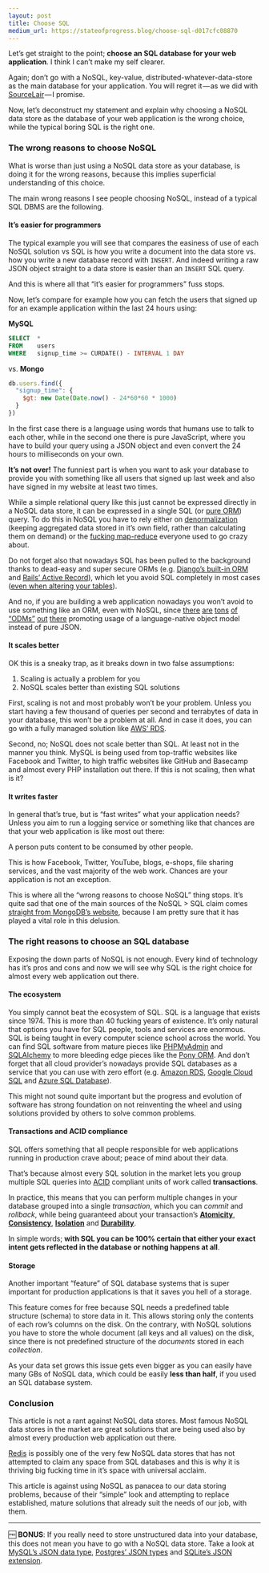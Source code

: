 ```yaml
---
layout: post
title: Choose SQL
medium_url: https://stateofprogress.blog/choose-sql-d017cfc08870
---
```


Let’s get straight to the point; **choose an SQL database for your web application**. I think I can’t make my self clearer.

Again; don’t go with a NoSQL, key-value, distributed-whatever-data-store as the main database for your application. You will regret it — as we did with [SourceLair](https://www.sourcelair.com/home) — I promise.

Now, let’s deconstruct my statement and explain why choosing a NoSQL data store as the database of your web application is the wrong choice, while the typical boring SQL is the right one.

### The wrong reasons to choose NoSQL

What is worse than just using a NoSQL data store as your database, is doing it for the wrong reasons, because this implies superficial understanding of this choice.

The main wrong reasons I see people choosing NoSQL, instead of a typical SQL DBMS are the following.

#### It’s easier for programmers

The typical example you will see that compares the easiness of use of each NoSQL solution vs SQL is how you write a document into the data store vs. how you write a new database record with `INSERT`. And indeed writing a raw JSON object straight to a data store is easier than an `INSERT` SQL query.

And this is where all that “it’s easier for programmers” fuss stops.

Now, let’s compare for example how you can fetch the users that signed up for an example application within the last 24 hours using:

**MySQL**

```sql
SELECT  *
FROM    users
WHERE   signup_time >= CURDATE() - INTERVAL 1 DAY
```

vs. **Mongo**

```javascript
db.users.find({
  "signup_time": {
    $gt: new Date(Date.now() - 24*60*60 * 1000)
  }
})
```

In the first case there is a language using words that humans use to talk to each other, while in the second one there is pure JavaScript, where you have to build your query using a JSON object and even convert the 24 hours to milliseconds on your own.

**It’s not over!** The funniest part is when you want to ask your database to provide you with something like all users that signed up last week and also have signed in my website at least two times.

While a simple relational query like this just cannot be expressed directly in a NoSQL data store, it can be expressed in a single SQL (or [pure ORM](https://docs.djangoproject.com/en/1.10/topics/db/aggregation/#following-relationships-backwards)) query. To do this in NoSQL you have to rely either on [denormalization](https://en.wikipedia.org/wiki/Denormalization) (keeping aggregated data stored in it’s own field, rather than calculating them on demand) or the [fucking map-reduce](https://en.wikipedia.org/wiki/MapReduce) everyone used to go crazy about.

Do not forget also that nowadays SQL has been pulled to the background thanks to dead-easy and super secure ORMs (e.g. [Django’s built-in ORM](https://docs.djangoproject.com/en/1.10/topics/db/) and [Rails’ Active Record](http://guides.rubyonrails.org/active_record_basics.html)), which let you avoid SQL completely in most cases ([even when altering your tables](https://docs.djangoproject.com/en/1.10/topics/migrations/)).

And no, if you are building a web application nowadays you won’t avoid to use something like an ORM, even with NoSQL, since [there](https://github.com/MongoEngine/mongoengine) [are](https://github.com/couchbaselabs/node-ottoman) [tons](https://github.com/mongodb/pymodm) [of](https://github.com/mongodb/mongoid) [“ODMs”](https://github.com/Automattic/mongoose) [out](https://github.com/mongodb/morphia) [there](https://docs.phalconphp.com/en/latest/reference/odm.html) promoting usage of a language-native object model instead of pure JSON.

#### It scales better

OK this is a sneaky trap, as it breaks down in two false assumptions:

1. Scaling is actually a problem for you
2. NoSQL scales better than existing SQL solutions

First, scaling is not and most probably won’t be your problem. Unless you start having a few thousand of queries per second and terrabytes of data in your database, this won’t be a problem at all. And in case it does, you can go with a fully managed solution like [AWS’ RDS](https://aws.amazon.com/rds).

Second, no; NoSQL does not scale better than SQL. At least not in the manner you think. MySQL is being used from top-traffic websites like Facebook and Twitter, to high traffic websites like GitHub and Basecamp and almost every PHP installation out there. If this is not scaling, then what is it?

#### It writes faster

In general that’s true, but is “fast writes” what your application needs? Unless you aim to run a logging service or something like that chances are that your web application is like most out there:

A person puts content to be consumed by other people.

This is how Facebook, Twitter, YouTube, blogs, e-shops, file sharing services, and the vast majority of the web work. Chances are your application is not an exception.

This is where all the “wrong reasons to choose NoSQL” thing stops. It’s quite sad that one of the main sources of the NoSQL > SQL claim comes [straight from MongoDB’s website](https://www.mongodb.com/compare/mongodb-mysql#feature-comparison), because I am pretty sure that it has played a vital role in this delusion.

### The right reasons to choose an SQL database

Exposing the down parts of NoSQL is not enough. Every kind of technology has it’s pros and cons and now we will see why SQL is the right choice for almost every web application out there.

#### The ecosystem
You simply cannot beat the ecosystem of SQL. SQL is a language that exists since 1974. This is more than 40 fucking years of existence. It’s only natural that options you have for SQL people, tools and services are enormous.
SQL is being taught in every computer science school across the world. You can find SQL software from mature pieces like [PHPMyAdmin](https://www.phpmyadmin.net/) and [SQLAlchemy](http://www.sqlalchemy.org/) to more bleeding edge pieces like the [Pony ORM](https://ponyorm.com/). And don’t forget that all cloud provider’s nowadays provide SQL databases as a service that you can use with zero effort (e.g. [Amazon RDS](https://aws.amazon.com/rds/), [Google Cloud SQL](https://cloud.google.com/sql/) and [Azure SQL Database](https://azure.microsoft.com/en-gb/services/sql-database/)).

This might not sound quite important but the progress and evolution of software has strong foundation on not reinventing the wheel and using solutions provided by others to solve common problems.

#### Transactions and ACID compliance

SQL offers something that all people responsible for web applications running in production crave about; peace of mind about their data.

That’s because almost every SQL solution in the market lets you group multiple SQL queries into [ACID](https://en.wikipedia.org/wiki/ACID) compliant units of work called **transactions**.

In practice, this means that you can perform multiple changes in your database grouped into a single *transaction*, which you can *commit* and *rollback*, while being guaranteed about your transaction’s [**Atomicity**](https://en.wikipedia.org/wiki/Atomicity_%28database_systems%29), [**Consistency**](https://en.wikipedia.org/wiki/Consistency_%28database_systems%29), [**Isolation**](https://en.wikipedia.org/wiki/Isolation_%28database_systems%29) and [**Durability**](https://en.wikipedia.org/wiki/Durability_%28database_systems%29).

In simple words; **with SQL you can be 100% certain that either your exact intent gets reflected in the database or nothing happens at all**.

#### Storage

Another important “feature” of SQL database systems that is super important for production applications is that it saves you hell of a storage.

This feature comes for free because SQL needs a predefined table structure (schema) to store data in it. This allows storing only the contents of each row’s columns on the disk. On the contrary, with NoSQL solutions you have to store the whole document (all keys and all values) on the disk, since there is not predefined structure of the *documents* stored in each *collection*.

As your data set grows this issue gets even bigger as you can easily have many GBs of NoSQL data, which could be easily **less than half**, if you used an SQL database system.

### Conclusion

This article is not a rant against NoSQL data stores. Most famous NoSQL data stores in the market are great solutions that are being used also by almost every production web application out there.

[Redis](https://redis.io/) is possibly one of the very few NoSQL data stores that has not attempted to claim any space from SQL databases and this is why it is thriving big fucking time in it’s space with universal acclaim.

This article is against using NoSQL as panacea to our data storing problems, because of their “simple” look and attempting to replace established, mature solutions that already suit the needs of our job, with them.

---

🆓 **BONUS**: If you really need to store unstructured data into your database, this does not mean you have to go with a NoSQL data store. Take a look at [MySQL’s JSON data type](https://dev.mysql.com/doc/refman/5.7/en/json.html), [Postgres’ JSON types](https://www.postgresql.org/docs/9.6/static/datatype-json.html) and [SQLite’s JSON extension](https://www.sqlite.org/json1.html).